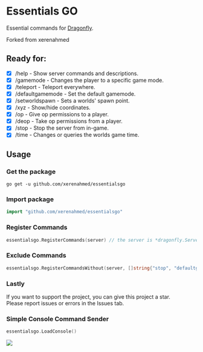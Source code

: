 # Essentials GO
Essential commands for [Dragonfly](https://github.com/df-mc/dragonfly).

Forked from xerenahmed

## Ready for:
- [x] /help - Show server commands and descriptions.
- [x] /gamemode - Changes the player to a specific game mode.
- [x] /teleport - Teleport everywhere.
- [x] /defaultgamemode - Set the default gamemode.
- [x] /setworldspawn - Sets a worlds' spawn point.
- [x] /xyz - Show/hide coordinates.
- [x] /op - Give op permissions to a player.
- [x] /deop - Take op permissions from a player.
- [x] /stop - Stop the server from in-game.
- [x] /time - Changes or queries the worlds game time.

## Usage
### Get the package
`go get -u github.com/xerenahmed/essentialsgo`
### Import package
```go 
import "github.com/xerenahmed/essentialsgo"
```
### Register Commands
```go
essentialsgo.RegisterCommands(server) // the server is *dragonfly.Server{}
```
### Exclude Commands
```go
essentialsgo.RegisterCommandsWithout(server, []string{"stop", "defaultgamemode"}) // All commands will be loaded, except "stop" and "defaultgamemode"
```

### Lastly
If you want to support the project, you can give this project a star.<br>
Please report issues or errors in the Issues tab.

### Simple Console Command Sender
```go
essentialsgo.LoadConsole()
```
![](https://user-images.githubusercontent.com/35738714/92475213-b255e580-f1e5-11ea-9e15-c5cbfc71e98e.gif)
